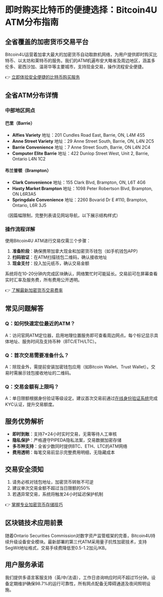 # 即时购买比特币的便捷选择：Bitcoin4U ATM分布指南

## 全省覆盖的加密货币交易平台
Bitcoin4U运营着加拿大最大的加密货币自动取款机网络，为用户提供即时购买比特币、以太坊和莱特币的服务。我们的ATM机遍布安大略省及周边地区，涵盖多伦多、密西沙加、温哥华等主要城市，支持现金交易，操作流程安全便捷。

👉 [立即体验安全便捷的比特币购买服务](https://bit.ly/okx_welcome)

## 全省ATM分布详情

### 中部地区网点
#### 巴里（Barrie）
- **Alfies Variety**
  地址：201 Cundles Road East, Barrie, ON, L4M 4S5
- **Anne Street Variety**
  地址：29 Anne Street South, Barrie, ON, L4N 2C5
- **Barrie Convenience**
  地址：7 Anne Street South, Barrie, ON L4N 2C4
- **Computer Elite Barrie**
  地址：422 Dunlop Street West, Unit 2, Barrie, Ontario L4N 1C2

#### 布兰普顿（Brampton）
- **Clark Convenience**
  地址：155 Clark Blvd, Brampton, ON, L6T 4G6
- **Hasty Market Brampton**
  地址：1098 Peter Robertson Blvd, Brampton, ON L6R3A5
- **Springdale Convenience**
  地址：2260 Bovarid Dr E #110, Brampton, Ontario, L6R 3J5

（因篇幅限制，完整列表请见网站导航，以下展示结构样式）

### 操作流程详解
使用Bitcoin4U ATM进行交易仅需三个步骤：
1. **准备阶段**：确保携带加拿大现金和加密货币钱包（如手机钱包APP）
2. **扫码验证**：在ATM扫描钱包二维码，确认接收地址
3. **现金支付**：投入加元纸币，确认交易金额

系统将在10-20分钟内完成区块确认，网络繁忙时可能延长。交易前可在屏幕查看实时汇率及服务费，所有费用公开透明。

👉 [了解最新加密货币交易费率](https://bit.ly/okx_welcome)

## 常见问题解答

### Q：如何快速定位最近的ATM？
A：访问官网ATM定位器，启用地理位置服务即可查看周边网点。每个标记显示具体地址、服务时间及支持币种（BTC/ETH/LTC）。

### Q：首次交易需要准备什么？
A：除现金外，需提前安装加密钱包应用（如Bitcoin Wallet、Trust Wallet）。交易时需展示钱包接收地址的二维码。

### Q：交易金额有上限吗？
A：单日限额根据身份验证等级设定。建议首次交易前通过[在线身份验证系统](https://bitcoin4u.ca/register/)完成KYC认证，提升交易额度。

## 服务优势解析
- **即时到账**：支持7×24小时实时交易，无需等待人工审核
- **隐私保护**：严格遵守PIPEDA隐私法案，交易数据加密存储
- **多币种支持**：全省少数同时提供BTC、ETH、LTC的ATM网络
- **费用透明**：每笔交易前显示完整费用明细，无隐藏成本

## 交易安全须知
1. 请务必核对钱包地址，加密货币转账不可逆
2. 建议单次交易金额不超过当日限额的50%
3. 若遇异常交易，系统将触发24小时延迟保护机制

👉 [掌握专业加密货币存储技巧](https://bit.ly/okx_welcome)

## 区块链技术应用前景
随着Ontario Securities Commission对数字资产监管框架的完善，Bitcoin4U持续升级设备安全模块。最新部署的第三代ATM采用量子抗性加密技术，支持SegWit地址格式，交易手续费降低至0.5-1.2加元/KB。

## 用户服务承诺
我们提供多语言客服支持（英/中/法语），工作日咨询响应时间不超过15分钟。设备定期维护确保98.7%的运行可靠性，所有网点配备无障碍通道及夜间照明设施。
